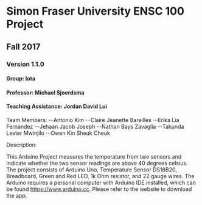 # Simon Fraser University ENSC 100 Project

## Fall 2017

### Version 1.1.0

#### Group: Iota

#### Professor: Michael Sjoerdsma

#### Teaching Assistance: Jordan David Lui

Team Members: 
⋅⋅⋅Antonio Kim
⋅⋅⋅Claire Jeanette Bareilles
⋅⋅⋅Erika Lia Fernandez
⋅⋅⋅Jehaan Jacob Joseph
⋅⋅⋅Nathan Bays Zavaglia
⋅⋅⋅Takunda Lester Mwinjilo
⋅⋅⋅Owen Kin Sheuk Cheuk

Description:

This Arduino Project measures the temperature from two sensors and indicate whether the two sensor readings are above 40 degrees celsius. The project consists of Arduino Uno, Temperature Sensor DS18B20, Breadboard, Green and Red LED, 1k Ohm resistor, and 22 gauge wires. The Arduino requires a personal computer with Arduino IDE installed, which can be found https://www.arduino.cc. Please refer to the website to download the app. 



